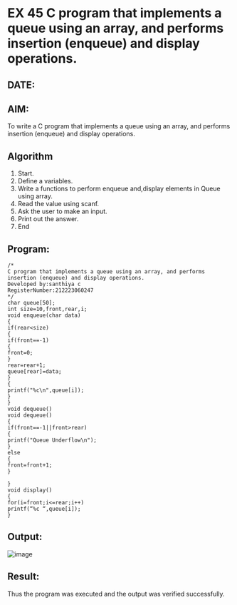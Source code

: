 # EX 45 C program that implements a queue using an array, and performs insertion (enqueue) and display operations.
## DATE:
## AIM:
To write a C program that implements a queue using an array, and performs insertion (enqueue) and display operations. 

## Algorithm
1. Start. 
2. Define a variables. 
3. Write a functions to perform enqueue and,display elements in Queue using array. 
4. Read the value using scanf. 
5. Ask the user to make an input. 
6. Print out the answer. 
7. End 

## Program:
```
/*
C program that implements a queue using an array, and performs insertion (enqueue) and display operations.
Developed by:santhiya c 
RegisterNumber:212223060247  
*/
char queue[50]; 
int size=10,front,rear,i; 
void enqueue(char data) 
{ 
if(rear<size) 
{ 
if(front==-1) 
{ 
front=0; 
} 
rear=rear+1; 
queue[rear]=data; 
} 
{ 
printf("%c\n",queue[i]); 
} 
} 
void dequeue()
void dequeue() 
{  
if(front==-1||front>rear) 
{ 
printf("Queue Underflow\n"); 
} 
else 
{ 
front=front+1; 
} 
 
} 
void display() 
{ 
for(i=front;i<=rear;i++) 
printf(“%c “,queue[i]); 
} 
```

## Output:

![image](https://github.com/user-attachments/assets/ac8358b4-0e03-451a-81c8-d1c4b2c0392b)



## Result:
Thus the program was executed and the output was verified successfully.
